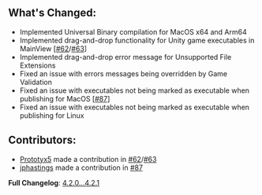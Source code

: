 ## What's Changed:
* Implemented Universal Binary compilation for MacOS x64 and Arm64
* Implemented drag-and-drop functionality for Unity game executables in MainView  [[#62](<https://github.com/LavaGang/MelonLoader.Installer/issues/62>)/[#63](<https://github.com/LavaGang/MelonLoader.Installer/pull/63>)]
* Implemented drag-and-drop error message for Unsupported File Extensions
* Fixed an issue with errors messages being overridden by Game Validation
* Fixed an issue with executables not being marked as executable when publishing for MacOS  [[#87](https://github.com/LavaGang/MelonLoader.Installer/pull/87)]
* Fixed an issue with executables not being marked as executable when publishing for Linux

## Contributors:
* [Prototyx5](<https://github.com/Prototyx5>) made a contribution in [#62](<https://github.com/LavaGang/MelonLoader.Installer/issues/62>)/[#63](<https://github.com/LavaGang/MelonLoader.Installer/pull/63>)
* [jphastings](<https://github.com/jphastings>) made a contribution in [#87](https://github.com/LavaGang/MelonLoader.Installer/pull/87)

**Full Changelog**: [4.2.0...4.2.1](<https://github.com/LavaGang/MelonLoader.Installer/compare/4.2.0...4.2.1>)